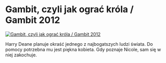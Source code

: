 Gambit, czyli jak ograć króla / Gambit 2012 
=============
[![Gambit, czyli jak ograć króla / Gambit 2012 ](http://vidos.pl/images/player.gif)](http://vidos.pl/gambit-czyli-jak-ograc-krola-gambit-2012)

 Harry Deane planuje okraść jednego z najbogatszych ludzi świata. Do pomocy potrzebna mu jest piękna kobieta. Gdy poznaje Nicole, sam się w niej zakochuje.
